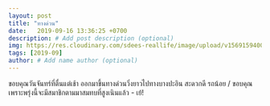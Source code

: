 ```yaml
---
layout: post
title: "ทางด่วน"
date:   2019-09-16 13:36:25 +0700
description: # Add post description (optional)
img: https://res.cloudinary.com/sdees-reallife/image/upload/v1569159400/IMG_9062.jpg # Add image post (optional)
tags: [2019-09]
author: # Add name author (optional)
---
```

ขอบคุณวันจันทร์ที่ตื่นแต่เช้า ออกมาขึ้นทางด่วนวิ่งยาวไปทางบางปะอิน สะดวกดี รถน้อย / ขอบคุณเพราะพรุ่งนี้จะมีสมาชิกตามมาสมทบที่สูงเนินแล้ว - เย้!

<i class="fa fa-child" style="color:plum"></i>
